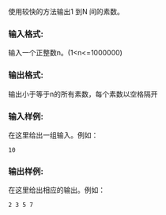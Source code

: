  使用较快的方法输出1 到N 间的素数。

### 输入格式:

输入一个正整数n。(1<n<=1000000)

### 输出格式:

输出小于等于n的所有素数，每个素数以空格隔开

### 输入样例:

在这里给出一组输入。例如：

```in
10
```

### 输出样例:

在这里给出相应的输出。例如：

```out
2 3 5 7 
```

